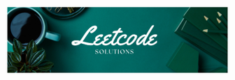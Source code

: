 <img src="https://raw.githubusercontent.com/Dare-marvel/LeetCode-Solutions/main/Images/LeetCode%20Solutions.png"  >
